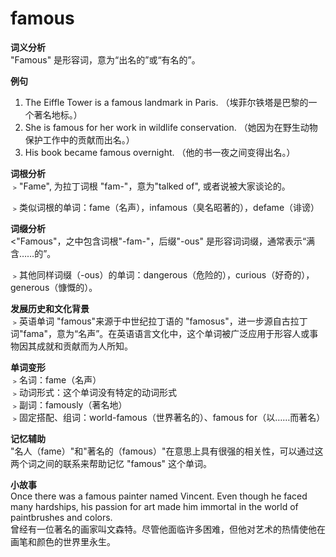 # famous

**词义分析**  
"Famous" 是形容词，意为“出名的”或“有名的”。

  

**例句**

  

1.  The Eiffle Tower is a famous landmark in Paris. （埃菲尔铁塔是巴黎的一个著名地标。）
2.  She is famous for her work in wildlife conservation. （她因为在野生动物保护工作中的贡献而出名。）
3.  His book became famous overnight. （他的书一夜之间变得出名。）

  

**词根分析**  
﹥"Fame", 为拉丁词根 "fam-"，意为"talked of", 或者说被大家谈论的。

  

﹥类似词根的单词：fame（名声），infamous（臭名昭著的），defame（诽谤）

  

**词缀分析**  
<"Famous"，之中包含词根"-fam-"，后缀"-ous" 是形容词词缀，通常表示“满含……的”。

  

﹥其他同样词缀（-ous）的单词：dangerous（危险的），curious（好奇的），generous（慷慨的）。

  

**发展历史和文化背景**  
﹥英语单词 "famous"来源于中世纪拉丁语的 "famosus"，进一步源自古拉丁词"fama"，意为“名声”。在英语语言文化中，这个单词被广泛应用于形容人或事物因其成就和贡献而为人所知。

  

**单词变形**  
﹥名词：fame（名声）  
﹥动词形式：这个单词没有特定的动词形式  
﹥副词：famously（著名地）  
﹥固定搭配、组词：world-famous（世界著名的）、famous for（以……而著名）

  

**记忆辅助**  
"名人（fame）"和"著名的（famous）"在意思上具有很强的相关性，可以通过这两个词之间的联系来帮助记忆 "famous" 这个单词。

  

**小故事**  
Once there was a famous painter named Vincent. Even though he faced many hardships, his passion for art made him immortal in the world of paintbrushes and colors.  
曾经有一位著名的画家叫文森特。尽管他面临许多困难，但他对艺术的热情使他在画笔和颜色的世界里永生。
